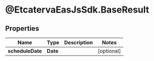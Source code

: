 # @EtcatervaEasJsSdk.BaseResult

## Properties
Name | Type | Description | Notes
------------ | ------------- | ------------- | -------------
**scheduleDate** | **Date** |  | [optional] 


